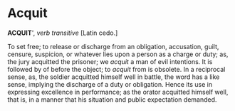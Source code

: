 # Acquit

**ACQUIT**', _verb transitive_ \[Latin cedo.\]

To set free; to release or discharge from an obligation, accusation, guilt, censure, suspicion, or whatever lies upon a person as a charge or duty; as, the jury acquitted the prisoner; we _acquit_ a man of evil intentions. It is followed by of before the object; to _acquit_ from is obsolete. In a reciprocal sense, as, the soldier acquitted himself well in battle, the word has a like sense, implying the discharge of a duty or obligation. Hence its use in expressing excellence in performance; as the orator acquitted himself well, that is, in a manner that his situation and public expectation demanded.
